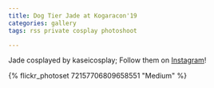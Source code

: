 ```yaml
---
title: Dog Tier Jade at Kogaracon'19
categories: gallery
tags: rss private cosplay photoshoot

---
```


Jade cosplayed by kaseicosplay; Follow them on [Instagram](https://www.instagram.com/kaseicosplay)!

{% flickr_photoset 72157706809658551 "Medium" %}